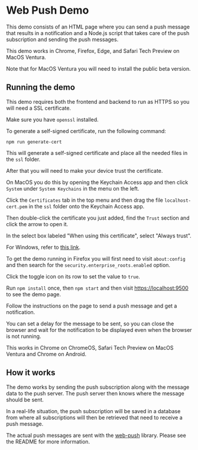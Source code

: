 # Web Push Demo
This demo consists of an HTML page where you can send a push 
message that results in a notification and a Node.js script that 
takes care of the push subscription and sending the push messages.

This demo works in Chrome, Firefox, Edge, and Safari Tech Preview on
MacOS Ventura.

Note that for MacOS Ventura you will need to install the public 
beta version.

## Running the demo
This demo requires both the frontend and backend to run as HTTPS 
so you will need a SSL certificate.

Make sure you have `openssl` installed.

To generate a self-signed certificate, run the following command:

```
npm run generate-cert
```
This will generate a self-signed certificate and place all the 
needed files in the `ssl` folder.

After that you will need to make your device trust the certificate.

On MacOS you do this by opening the Keychain Access app and then 
click `System` under `System Keychains` in the menu on the left.

Click the `Certificates` tab in the top menu and then drag the 
file `localhost-cert.pem` in the `ssl` folder onto the Keychain 
Access app.

Then double-click the certificate you just added, find the `Trust` 
section and click the arrow to open it.

In the select box labeled "When using this certificate", select 
"Always trust".

For Windows, refer to [this link](https://aboutssl.org/installing-self-signed-ca-certificate-in-window/).

To get the demo running in Firefox you will first need to visit 
`about:config` and then search for the `security.enterprise_roots.enabled` 
option.

Click the toggle icon on its row to set the value to `true`.

Run `npm install` once, then `npm start` and then visit 
[https://localhost:9500](https://localhost:9500) to see the 
demo page.

Follow the instructions on the page to send a push message and 
get a notification.

You can set a delay for the message to be sent, so you can close 
the browser and wait for the notification to be displayed even 
when the browser is not running.

This works in Chrome on ChromeOS, Safari Tech Preview on 
MacOS Ventura and Chrome on Android.

## How it works
The demo works by sending the push subscription along with the 
message data to the push server. The push server then knows 
where the message should be sent.

In a real-life situation, the push subscription will be saved in 
a database from where all subscriptions will then be retrieved 
that need to receive a push message.

The actual push messages are sent with the [web-push](https://github.com/web-push-libs/web-push) 
library. Please see the README for more information.





